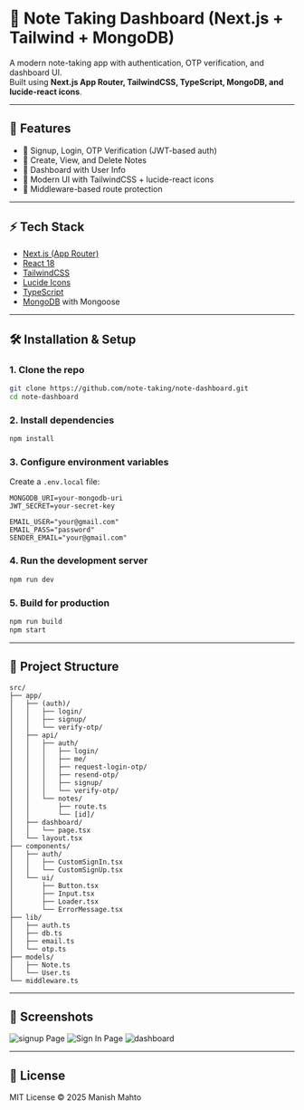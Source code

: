 # 📒 Note Taking Dashboard (Next.js + Tailwind + MongoDB)

A modern note-taking app with authentication, OTP verification, and dashboard UI.  
Built using **Next.js App Router, TailwindCSS, TypeScript, MongoDB, and lucide-react icons**.

---

## 🚀 Features
- 🔑 Signup, Login, OTP Verification (JWT-based auth)
- 📝 Create, View, and Delete Notes
- 📅 Dashboard with User Info 
- 🎨 Modern UI with TailwindCSS + lucide-react icons
- 🔐 Middleware-based route protection

---

## ⚡ Tech Stack
- [Next.js (App Router)](https://nextjs.org/)
- [React 18](https://reactjs.org/)
- [TailwindCSS](https://tailwindcss.com/)
- [Lucide Icons](https://lucide.dev/)
- [TypeScript](https://www.typescriptlang.org/)
- [MongoDB](https://www.mongodb.com/) with Mongoose

---

## 🛠️ Installation & Setup

### 1. Clone the repo
```bash
git clone https://github.com/note-taking/note-dashboard.git
cd note-dashboard
```

### 2. Install dependencies
```bash
npm install
```

### 3. Configure environment variables
Create a `.env.local` file:
```env
MONGODB_URI=your-mongodb-uri
JWT_SECRET=your-secret-key

EMAIL_USER="your@gmail.com"
EMAIL_PASS="password"
SENDER_EMAIL="your@gmail.com"
```

### 4. Run the development server
```bash
npm run dev
```

### 5. Build for production
```bash
npm run build
npm start
```

---

## 📂 Project Structure
```
src/
├── app/
│   ├── (auth)/
│   │   ├── login/
│   │   ├── signup/
│   │   └── verify-otp/
│   ├── api/
│   │   ├── auth/
│   │   │   ├── login/
│   │   │   ├── me/
│   │   │   ├── request-login-otp/
│   │   │   ├── resend-otp/
│   │   │   ├── signup/
│   │   │   └── verify-otp/
│   │   └── notes/
│   │       ├── route.ts
│   │       └── [id]/
│   ├── dashboard/
│   │   └── page.tsx
│   └── layout.tsx
├── components/
│   ├── auth/
│   │   ├── CustomSignIn.tsx
│   │   └── CustomSignUp.tsx
│   └── ui/
│       ├── Button.tsx
│       ├── Input.tsx
│       ├── Loader.tsx
│       └── ErrorMessage.tsx
├── lib/
│   ├── auth.ts
│   ├── db.ts
│   ├── email.ts
│   └── otp.ts
├── models/
│   ├── Note.ts
│   └── User.ts
└── middleware.ts
```

---

## 📸 Screenshots
![signup Page](/public/screenshots/signup.png)
![Sign In Page](/public/screenshots/signin.png)
![dashboard](/public/screenshots/dashboard.png)




---

## 📜 License
MIT License © 2025 Manish Mahto
